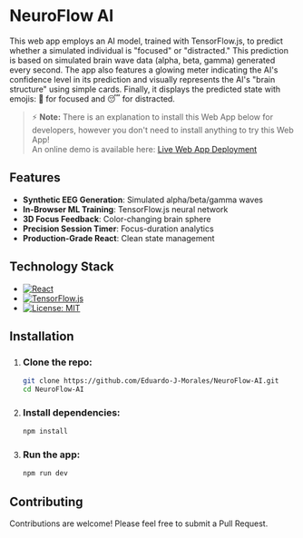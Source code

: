 # NeuroFlow AI

This web app employs an AI model, trained with TensorFlow.js, to predict whether a simulated individual is "focused" or "distracted." This prediction is based on simulated brain wave data (alpha, beta, gamma) generated every second. The app also features a glowing meter indicating the AI's confidence level in its prediction and visually represents the AI's "brain structure" using simple cards. Finally, it displays the predicted state with emojis: 🧠 for focused and 😴 for distracted.

> ⚡ **Note:** There is an explanation to install this Web App below for developers, however you don't need to install anything to try this Web App!  
> An online demo is available here: [Live Web App Deployment](https://neuro-flow-ai-git-main-eduardo-j-morales-projects.vercel.app/)

## Features

- **Synthetic EEG Generation**: Simulated alpha/beta/gamma waves
- **In-Browser ML Training**: TensorFlow.js neural network
- **3D Focus Feedback**: Color-changing brain sphere
- **Precision Session Timer**: Focus-duration analytics
- **Production-Grade React**: Clean state management

## Technology Stack

- [![React](https://img.shields.io/badge/React-20232A?logo=react&logoColor=61DAFB)](https://reactjs.org/)
- [![TensorFlow.js](https://img.shields.io/badge/TensorFlow.js-FF6F00?logo=tensorflow&logoColor=white)](https://www.tensorflow.org/js)
- [![License: MIT](https://img.shields.io/badge/License-MIT-yellow.svg)](https://opensource.org/licenses/MIT)
  
## Installation

1. ### Clone the repo:
    ```bash
    git clone https://github.com/Eduardo-J-Morales/NeuroFlow-AI.git
    cd NeuroFlow-AI
    ```

2. ### Install dependencies:
    ```bash
    npm install
    ```

3. ### Run the app:
    ```bash
    npm run dev
    ```

## Contributing

Contributions are welcome! Please feel free to submit a Pull Request.

